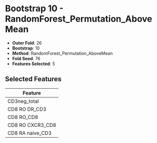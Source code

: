 # Bootstrap 10 - RandomForest_Permutation_AboveMean

- **Outer Fold**: 26
- **Bootstrap**: 10
- **Method**: RandomForest_Permutation_AboveMean
- **Fold Seed**: 76
- **Features Selected**: 5

## Selected Features

| Feature |
|---------|
| CD3neg_total |
| CD8 RO DR_CD3 |
| CD8 RO_CD8 |
| CD8 RO CXCR3_CD8 |
| CD8 RA naive_CD3 |
